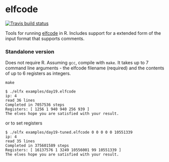 # elfcode

[![Travis build status](https://travis-ci.org/richfitz/elfcode.svg?branch=master)](https://travis-ci.org/richfitz/elfcode)

Tools for running [elfcode](https://adventofcode.com/2018/day/19) in R.  Includes support for a extended form of the input format that supports comments.

### Standalone version

Does not require R.  Assuming `gcc`, compile with `make`.  It takes up to 7 command line arguments - the elfcode filename (required) and the contents of up to 6 registers as integers.

```
make
```

```
$ ./elfx examples/day19.elfcode
ip: 4
read 36 lines
Completed in 7057536 steps
Registers: [ 1256 1 940 940 256 939 ]
The elves hope you are satisfied with your result.
```

or to set registers

```
$ ./elfx examples/day19-tuned.elfcode 0 0 0 0 0 10551339
ip: 4
read 35 lines
Completed in 375601589 steps
Registers: [ 16137576 1 3249 10556001 99 10551339 ]
The elves hope you are satisfied with your result.
```
